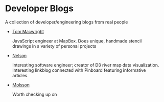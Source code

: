 # Developer Blogs

A collection of developer/engineering blogs from real people

* [Tom Macwright](http://www.macwright.org/)

	JavaScript engineer at MapBox. Does unique, handmade stencil drawings in a variety of personal projects

* [Nelson](http://www.somebits.com/weblog/)
	
	Interesting software engineer; creator of D3 river map data visualization. Interesting linkblog connected with Pinboard featuring informative articles

* [Molsson](http://mo.github.io/)

	Worth checking up on

